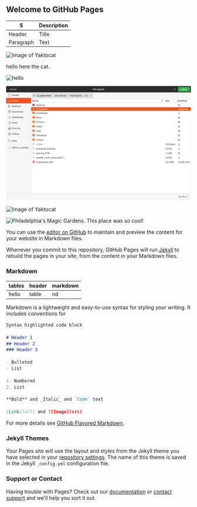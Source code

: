 ## Welcome to GitHub Pages

| S      | Description |
| ----------- | ----------- |
| Header      | Title       |
| Paragraph   | Text        |




![Image of Yaktocat](https://github.com/YiqunChen1999/WebsiteMaintain/blob/master/34.png)




hello here the cat.



![hello](https://YiqunChen1999.github.io/blob/master/Screenshot%20from%202019-07-08%2013-40-34.png)

![picture](https://github.com/YiqunChen1999/YiqunChen1999.github.io/blob/master/34.png)


![Image of Yaktocat](https://octodex.github.com/images/yaktocat.png)


![Philadelphia's Magic Gardens. This place was so cool!](/assets/images/philly-magic-gardens.jpg "Philadelphia's Magic Gardens")

You can use the [editor on GitHub](https://github.com/YiqunChen1999/YiqunChen1999.github.io/edit/master/README.md) to maintain and preview the content for your website in Markdown files.

Whenever you commit to this repository, GitHub Pages will run [Jekyll](https://jekyllrb.com/) to rebuild the pages in your site, from the content in your Markdown files.

### Markdown

| tables | header | markdown |
| ------ | ------ | -------- |
| hello  | table  | nd       |

Markdown is a lightweight and easy-to-use syntax for styling your writing. It includes conventions for

```markdown
Syntax highlighted code block

# Header 1
## Header 2
### Header 3

- Bulleted
- List

1. Numbered
2. List

**Bold** and _Italic_ and `Code` text

[Link](url) and ![Image](src)
```

For more details see [GitHub Flavored Markdown](https://guides.github.com/features/mastering-markdown/).

### Jekyll Themes

Your Pages site will use the layout and styles from the Jekyll theme you have selected in your [repository settings](https://github.com/YiqunChen1999/YiqunChen1999.github.io/settings). The name of this theme is saved in the Jekyll `_config.yml` configuration file.

### Support or Contact

Having trouble with Pages? Check out our [documentation](https://help.github.com/categories/github-pages-basics/) or [contact support](https://github.com/contact) and we’ll help you sort it out.
